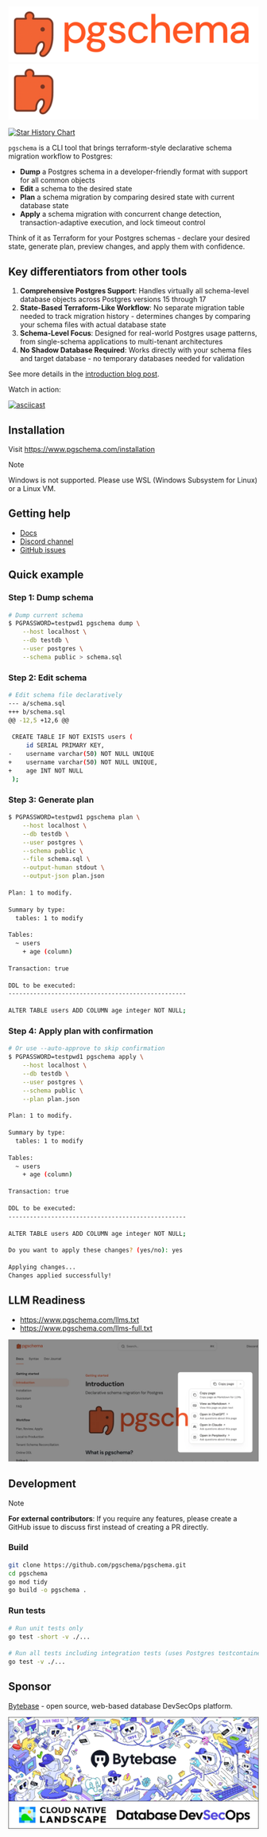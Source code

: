 ![light-banner](https://raw.githubusercontent.com/pgschema/pgschema/main/docs/logo/light.png#gh-light-mode-only)
![dark-banner](https://raw.githubusercontent.com/pgschema/pgschema/main/docs/logo/dark.png#gh-dark-mode-only)

<a href="https://www.star-history.com/#pgschema/pgschema&Date">
 <picture>
   <source media="(prefers-color-scheme: dark)" srcset="https://api.star-history.com/svg?repos=pgschema/pgschema&type=Date&theme=dark" />
   <source media="(prefers-color-scheme: light)" srcset="https://api.star-history.com/svg?repos=pgschema/pgschema&type=Date" />
   <img alt="Star History Chart" src="https://api.star-history.com/svg?repos=pgschema/pgschema&type=Date" />
 </picture>
</a>

`pgschema` is a CLI tool that brings terraform-style declarative schema migration workflow to Postgres:

- **Dump** a Postgres schema in a developer-friendly format with support for all common objects
- **Edit** a schema to the desired state
- **Plan** a schema migration by comparing desired state with current database state
- **Apply** a schema migration with concurrent change detection, transaction-adaptive execution, and lock timeout control

Think of it as Terraform for your Postgres schemas - declare your desired state, generate plan, preview changes, and apply them with confidence.

## Key differentiators from other tools

1. **Comprehensive Postgres Support**: Handles virtually all schema-level database objects across Postgres versions 15 through 17
1. **State-Based Terraform-Like Workflow**: No separate migration table needed to track migration history - determines changes by comparing your schema files with actual database state
1. **Schema-Level Focus**: Designed for real-world Postgres usage patterns, from single-schema applications to multi-tenant architectures
1. **No Shadow Database Required**: Works directly with your schema files and target database - no temporary databases needed for validation

See more details in the [introduction blog post](https://www.pgschema.com/blog/pgschema-postgres-declarative-schema-migration-like-terraform).

Watch in action:

[![asciicast](https://asciinema.org/a/vXHygDMUkGYsF6nmz2h0ONEQC.svg)](https://asciinema.org/a/vXHygDMUkGYsF6nmz2h0ONEQC)


## Installation

Visit https://www.pgschema.com/installation

> [!NOTE]
> Windows is not supported. Please use WSL (Windows Subsystem for Linux) or a Linux VM.

## Getting help

- [Docs](https://www.pgschema.com)
- [Discord channel](https://discord.gg/rvgZCYuJG4)
- [GitHub issues](https://github.com/pgschema/pgschema/issues)

## Quick example

### Step 1: Dump schema

```bash
# Dump current schema
$ PGPASSWORD=testpwd1 pgschema dump \
    --host localhost \
    --db testdb \
    --user postgres \
    --schema public > schema.sql
```

### Step 2: Edit schema

```bash
# Edit schema file declaratively
--- a/schema.sql
+++ b/schema.sql
@@ -12,5 +12,6 @@

 CREATE TABLE IF NOT EXISTS users (
     id SERIAL PRIMARY KEY,
-    username varchar(50) NOT NULL UNIQUE
+    username varchar(50) NOT NULL UNIQUE,
+    age INT NOT NULL
 );
```

### Step 3: Generate plan

```bash
$ PGPASSWORD=testpwd1 pgschema plan \
    --host localhost \
    --db testdb \
    --user postgres \
    --schema public \
    --file schema.sql \
    --output-human stdout \
    --output-json plan.json

Plan: 1 to modify.

Summary by type:
  tables: 1 to modify

Tables:
  ~ users
    + age (column)

Transaction: true

DDL to be executed:
--------------------------------------------------

ALTER TABLE users ADD COLUMN age integer NOT NULL;
```

### Step 4: Apply plan with confirmation

```bash
# Or use --auto-approve to skip confirmation
$ PGPASSWORD=testpwd1 pgschema apply \
    --host localhost \
    --db testdb \
    --user postgres \
    --schema public \
    --plan plan.json

Plan: 1 to modify.

Summary by type:
  tables: 1 to modify

Tables:
  ~ users
    + age (column)

Transaction: true

DDL to be executed:
--------------------------------------------------

ALTER TABLE users ADD COLUMN age integer NOT NULL;

Do you want to apply these changes? (yes/no): yes

Applying changes...
Changes applied successfully!
```

## LLM Readiness

- https://www.pgschema.com/llms.txt
- https://www.pgschema.com/llms-full.txt

![_](https://raw.githubusercontent.com/pgschema/pgschema/main/docs/images/copy-page.webp)

## Development

> [!NOTE]
> **For external contributors**: If you require any features, please create a GitHub issue to discuss first instead of creating a PR directly.

### Build

```bash
git clone https://github.com/pgschema/pgschema.git
cd pgschema
go mod tidy
go build -o pgschema .
```

### Run tests

```bash
# Run unit tests only
go test -short -v ./...

# Run all tests including integration tests (uses Postgres testcontainers with Docker)
go test -v ./...
```

## Sponsor

[Bytebase](https://www.bytebase.com?utm_sourcepgschema) - open source, web-based database DevSecOps platform.

<a href="https://www.bytebase.com?utm_sourcepgschema"><img src="https://raw.githubusercontent.com/pgschema/pgschema/main/docs/images/bytebase.webp" /></a>
